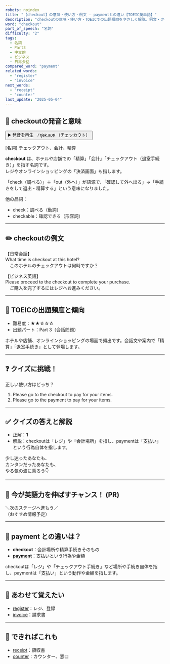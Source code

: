```yaml
---
robots: noindex
title: "【checkout】の意味・使い方・例文 ― paymentとの違い【TOEIC英単語】"
description: "checkoutの意味・使い方・TOEICでの出題傾向をやさしく解説。例文・クイズ付きでpaymentとの違いもわかりやすく学べます。"
word: "checkout"
part_of_speech: "名詞"
difficulty: "2"
tags:
  - 名詞
  - Part3
  - 中立的
  - ビジネス
  - 日常会話
compared_word: "payment"
related_words:
  - "register"
  - "invoice"
next_words:
  - "receipt"
  - "counter"
last_update: "2025-05-04"
---
```


## 🔰 checkoutの発音と意味

<button class="play-audio" onclick="playTTS('checkout')">
  <span class="play-audio-main">
    ▶️ 発音を再生　/ˈtʃek.aʊt/
  </span>
  <span class="play-audio-sub">
    （チェッカウト）
  </span>
</button>

[名詞] チェックアウト、会計、精算

**checkout** は、ホテルや店舗での「精算」「会計」「チェックアウト（退室手続き）」を指す名詞です。  
レジやオンラインショッピングの「決済画面」も指します。

「check（調べる）」＋「out（外へ）」が語源で、「確認して外へ出る」→「手続きをして退出・精算する」という意味になりました。

他の品詞：  
- check：調べる（動詞）
- checkable：確認できる（形容詞）

---

## ✏️ checkoutの例文

【日常会話】  
What time is checkout at this hotel?  
　このホテルのチェックアウトは何時ですか？

【ビジネス英語】  
Please proceed to the checkout to complete your purchase.  
　ご購入を完了するにはレジへお進みください。

---

## 🎯 TOEICの出題頻度と傾向

- 難易度：★★☆☆☆
- 出題パート：Part 3（会話問題）

ホテルや店舗、オンラインショッピングの場面で頻出です。会話文や案内で「精算」「退室手続き」として登場します。

---

## ❓ クイズに挑戦！

正しい使い方はどっち？

1. Please go to the checkout to pay for your items.  
2. Please go to the payment to pay for your items.

---

## ✅ クイズの答えと解説

- 正解：**1**
- 解説：checkoutは「レジ」や「会計場所」を指し、paymentは「支払い」という行為自体を指します。

少し迷ったあなたも、  
カンタンだったあなたも、  
やる気の波に乗ろう👇️

---

## 🚀 今が英語力を伸ばすチャンス！ (PR)

<div class="info-center">
＼次のステージへ進もう／<br>  
（おすすめ情報予定）
</div>

---

## 🤔  payment との違いは？

- **checkout**：会計場所や精算手続きそのもの
- **[payment](/word/payment/)**：支払いという行為や金額

checkoutは「レジ」や「チェックアウト手続き」など場所や手続き自体を指し、paymentは「支払い」という動作や金額を指します。

---

## 🧩 あわせて覚えたい

- [register](/word/register/)：レジ、登録
- [invoice](/word/invoice/)：請求書

---

## 📖 できればこれも

- [receipt](/word/receipt/)：領収書
- [counter](/word/counter/)：カウンター、窓口

<!-- cvid: aid37_bid07 -->
